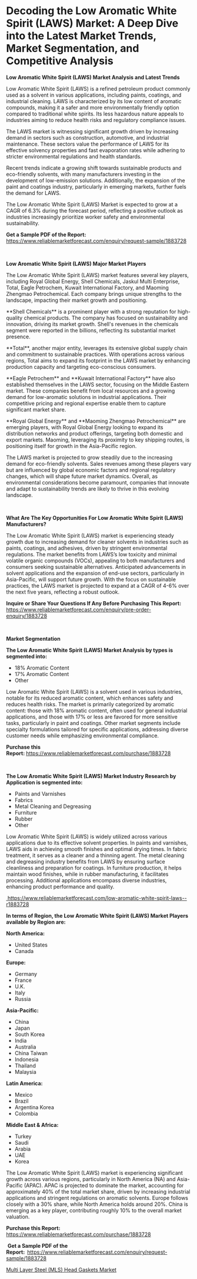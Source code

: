<p><h1>Decoding the Low Aromatic White Spirit (LAWS) Market: A Deep Dive into the Latest Market Trends, Market Segmentation, and Competitive Analysis</h1></p><p><strong>Low Aromatic White Spirit (LAWS) Market Analysis and Latest Trends</strong></p>
<p><p>Low Aromatic White Spirit (LAWS) is a refined petroleum product commonly used as a solvent in various applications, including paints, coatings, and industrial cleaning. LAWS is characterized by its low content of aromatic compounds, making it a safer and more environmentally friendly option compared to traditional white spirits. Its less hazardous nature appeals to industries aiming to reduce health risks and regulatory compliance issues.</p><p>The LAWS market is witnessing significant growth driven by increasing demand in sectors such as construction, automotive, and industrial maintenance. These sectors value the performance of LAWS for its effective solvency properties and fast evaporation rates while adhering to stricter environmental regulations and health standards. </p><p>Recent trends indicate a growing shift towards sustainable products and eco-friendly solvents, with many manufacturers investing in the development of low-emission solutions. Additionally, the expansion of the paint and coatings industry, particularly in emerging markets, further fuels the demand for LAWS. </p><p>The Low Aromatic White Spirit (LAWS) Market is expected to grow at a CAGR of 6.3% during the forecast period, reflecting a positive outlook as industries increasingly prioritize worker safety and environmental sustainability.</p></p>
<p><strong>Get a Sample PDF of the Report:&nbsp;</strong> <a href="https://www.reliablemarketforecast.com/enquiry/request-sample/1883728?utm_campaign=1110&utm_medium=2&utm_source=Github&utm_content=ia&utm_term=04022025&utm_id=low-aromatic-white-spirit-laws">https://www.reliablemarketforecast.com/enquiry/request-sample/1883728</a></p>
<p>&nbsp;</p>
<p><strong>Low Aromatic White Spirit (LAWS) Major Market Players</strong></p>
<p><p>The Low Aromatic White Spirit (LAWS) market features several key players, including Royal Global Energy, Shell Chemicals, Jaskul Multi Enterprise, Total, Eagle Petrochem, Kuwait International Factory, and Maoming Zhengmao Petrochemical. Each company brings unique strengths to the landscape, impacting their market growth and positioning.</p><p>**Shell Chemicals** is a prominent player with a strong reputation for high-quality chemical products. The company has focused on sustainability and innovation, driving its market growth. Shell's revenues in the chemicals segment were reported in the billions, reflecting its substantial market presence.</p><p>**Total**, another major entity, leverages its extensive global supply chain and commitment to sustainable practices. With operations across various regions, Total aims to expand its footprint in the LAWS market by enhancing production capacity and targeting eco-conscious consumers.</p><p>**Eagle Petrochem** and **Kuwait International Factory** have also established themselves in the LAWS sector, focusing on the Middle Eastern market. These companies benefit from local resources and a growing demand for low-aromatic solutions in industrial applications. Their competitive pricing and regional expertise enable them to capture significant market share.</p><p>**Royal Global Energy** and **Maoming Zhengmao Petrochemical** are emerging players, with Royal Global Energy looking to expand its distribution networks and product offerings, targeting both domestic and export markets. Maoming, leveraging its proximity to key shipping routes, is positioning itself for growth in the Asia-Pacific region.</p><p>The LAWS market is projected to grow steadily due to the increasing demand for eco-friendly solvents. Sales revenues among these players vary but are influenced by global economic factors and regional regulatory changes, which will shape future market dynamics. Overall, as environmental considerations become paramount, companies that innovate and adapt to sustainability trends are likely to thrive in this evolving landscape.</p></p>
<p>&nbsp;</p>
<p><strong>What Are The Key Opportunities For Low Aromatic White Spirit (LAWS) Manufacturers?</strong></p>
<p><p>The Low Aromatic White Spirit (LAWS) market is experiencing steady growth due to increasing demand for cleaner solvents in industries such as paints, coatings, and adhesives, driven by stringent environmental regulations. The market benefits from LAWS’s low toxicity and minimal volatile organic compounds (VOCs), appealing to both manufacturers and consumers seeking sustainable alternatives. Anticipated advancements in solvent applications and the expansion of end-use sectors, particularly in Asia-Pacific, will support future growth. With the focus on sustainable practices, the LAWS market is projected to expand at a CAGR of 4-6% over the next five years, reflecting a robust outlook.</p></p>
<p><strong>Inquire or Share Your Questions If Any Before Purchasing This Report:</strong> <a href="https://www.reliablemarketforecast.com/enquiry/pre-order-enquiry/1883728?utm_campaign=1110&utm_medium=2&utm_source=Github&utm_content=ia&utm_term=04022025&utm_id=low-aromatic-white-spirit-laws">https://www.reliablemarketforecast.com/enquiry/pre-order-enquiry/1883728</a></p>
<p>&nbsp;</p>
<p><strong>Market Segmentation</strong></p>
<p><strong>The Low Aromatic White Spirit (LAWS) Market Analysis by types is segmented into:</strong></p>
<p><ul><li>18% Aromatic Content</li><li>17% Aromatic Content</li><li>Other</li></ul></p>
<p><p>Low Aromatic White Spirit (LAWS) is a solvent used in various industries, notable for its reduced aromatic content, which enhances safety and reduces health risks. The market is primarily categorized by aromatic content: those with 18% aromatic content, often used for general industrial applications, and those with 17% or less are favored for more sensitive tasks, particularly in paint and coatings. Other market segments include specialty formulations tailored for specific applications, addressing diverse customer needs while emphasizing environmental compliance.</p></p>
<p><strong>Purchase this Report:&nbsp;</strong><a href="https://www.reliablemarketforecast.com/purchase/1883728?utm_campaign=1110&utm_medium=2&utm_source=Github&utm_content=ia&utm_term=04022025&utm_id=low-aromatic-white-spirit-laws">https://www.reliablemarketforecast.com/purchase/1883728</a></p>
<p>&nbsp;</p>
<p><strong>The Low Aromatic White Spirit (LAWS) Market Industry Research by Application is segmented into:</strong></p>
<p><ul><li>Paints and Varnishes</li><li>Fabrics</li><li>Metal Cleaning and Degreasing</li><li>Furniture</li><li>Rubber</li><li>Other</li></ul></p>
<p><p>Low Aromatic White Spirit (LAWS) is widely utilized across various applications due to its effective solvent properties. In paints and varnishes, LAWS aids in achieving smooth finishes and optimal drying times. In fabric treatment, it serves as a cleaner and a thinning agent. The metal cleaning and degreasing industry benefits from LAWS by ensuring surface cleanliness and preparation for coatings. In furniture production, it helps maintain wood finishes, while in rubber manufacturing, it facilitates processing. Additional applications encompass diverse industries, enhancing product performance and quality.</p></p>
<p><a href="https://www.reliablemarketforecast.com/low-aromatic-white-spirit-laws--r1883728?utm_campaign=1110&utm_medium=2&utm_source=Github&utm_content=ia&utm_term=04022025&utm_id=low-aromatic-white-spirit-laws">&nbsp;https://www.reliablemarketforecast.com/low-aromatic-white-spirit-laws--r1883728</a></p>
<p><strong>In terms of Region, the Low Aromatic White Spirit (LAWS) Market Players available by Region are:</strong></p>
<p>
    <p> <strong> North America: </strong>
        <ul>
            <li>United States</li>
            <li>Canada</li>
        </ul>
        </p> 
    <p> <strong> Europe: </strong>
        <ul>
            <li>Germany</li>
            <li>France</li>
            <li>U.K.</li>
            <li>Italy</li>
            <li>Russia</li>
        </ul>
        </p> 
    <p> <strong> Asia-Pacific: </strong>
        <ul>
            <li>China</li>
            <li>Japan</li>
            <li>South Korea</li>
            <li>India</li>
            <li>Australia</li>
            <li>China Taiwan</li>
            <li>Indonesia</li>
            <li>Thailand</li>
            <li>Malaysia</li>
        </ul>
        </p> 
    <p> <strong> Latin America: </strong>
        <ul>
            <li>Mexico</li>
            <li>Brazil</li>
            <li>Argentina Korea</li>
            <li>Colombia</li>
        </ul>
        </p> 
    <p> <strong> Middle East & Africa: </strong>
        <ul>
            <li>Turkey</li>
            <li>Saudi</li>
            <li>Arabia</li>
            <li>UAE</li>
            <li>Korea</li>
        </ul>
    </p>
    </p>
<p><p>The Low Aromatic White Spirit (LAWS) market is experiencing significant growth across various regions, particularly in North America (NA) and Asia-Pacific (APAC). APAC is projected to dominate the market, accounting for approximately 40% of the total market share, driven by increasing industrial applications and stringent regulations on aromatic solvents. Europe follows closely with a 30% share, while North America holds around 20%. China is emerging as a key player, contributing roughly 10% to the overall market valuation.</p></p>
<p><strong>Purchase this Report: </strong><a href="https://www.reliablemarketforecast.com/purchase/1883728?utm_campaign=1110&utm_medium=2&utm_source=Github&utm_content=ia&utm_term=04022025&utm_id=low-aromatic-white-spirit-laws">https://www.reliablemarketforecast.com/purchase/1883728</a></p>
<p>&nbsp;<strong>Get a Sample PDF of the Report:&nbsp;&nbsp;</strong><a href="https://www.reliablemarketforecast.com/enquiry/request-sample/1883728?utm_campaign=1110&utm_medium=2&utm_source=Github&utm_content=ia&utm_term=04022025&utm_id=low-aromatic-white-spirit-laws">https://www.reliablemarketforecast.com/enquiry/request-sample/1883728</a></p>
<p><strong></strong></p>
<p><p><a href="https://github.com/WillieWoodard/Market-Research-Report-List-7/blob/main/multi-layer-steel-mls-head-gaskets-market.md?utm_campaign=1110&utm_medium=2&utm_source=Github&utm_content=ia&utm_term=04022025&utm_id=low-aromatic-white-spirit-laws">Multi Layer Steel (MLS) Head Gaskets Market</a></p></p>